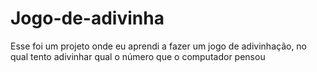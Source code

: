 # Jogo-de-adivinha

Esse foi um projeto onde eu aprendi a fazer um jogo de adivinhação, no qual tento adivinhar qual o número que o computador pensou
